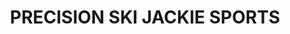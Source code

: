 ---
title: "PRECISION SKI JACKIE SPORTS"
url: /valmeinier/precision-ski-jackie-sports/
shop: sports
---